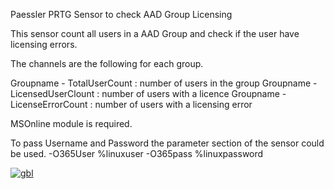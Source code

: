 Paessler PRTG Sensor to check AAD Group Licensing


This sensor count all users in a AAD Group and check if the user have licensing errors.

The channels are  the following for each group.

Groupname - TotalUserCount      : number of users in the group
Groupname - LicensedUserClount  : number of users with a licence
Groupname - LicenseErrorCount   : number of users with a licensing error

MSOnline module is required.

To pass Username and Password the parameter section of the sensor could be used.
-O365User %linuxuser -O365pass %linuxpassword

<a href="https://ibb.co/CKFP8QC"><img src="https://i.ibb.co/4Rx1tpv/gbl.png" alt="gbl" border="0"></a>
